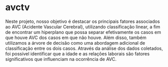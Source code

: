 # avctv

Neste projeto, nosso objetivo é destacar os principais fatores associados ao AVC (Acidente Vascular Cerebral), utilizando classificação linear, a fim de encontrar um hiperplano que possa separar efetivamente os casos em que houve AVC dos casos em que não houve. Além disso, também utilizamos a árvore de decisão como uma abordagem adicional de classificação entre os dois casos. Através da análise dos dados coletados, foi possível identificar que a idade e as relações laborais são fatores significativos que influenciam na ocorrência de AVC.
